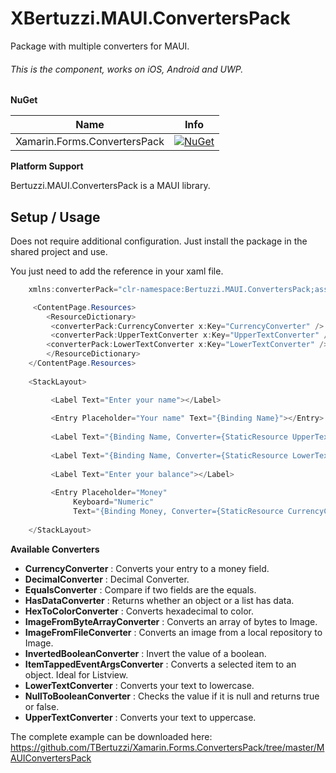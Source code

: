 # XBertuzzi.MAUI.ConvertersPack

Package with multiple converters for MAUI.
 
###### This is the component, works on iOS, Android and UWP.

**NuGet**

|Name|Info|
| ------------------- | :------------------: |
|Xamarin.Forms.ConvertersPack|[![NuGet](https://buildstats.info/nuget/Bertuzzi.MAUI.ConvertersPack)](https://www.nuget.org/packages/Bertuzzi.MAUI.ConvertersPack/)|

**Platform Support**

Bertuzzi.MAUI.ConvertersPack is a MAUI library.

## Setup / Usage

Does not require additional configuration. Just install the package in the shared project and use.

You just need to add the reference in your xaml file.

```csharp
    xmlns:converterPack="clr-namespace:Bertuzzi.MAUI.ConvertersPack;assembly=Bertuzzi.MAUI.ConvertersPack"
```

```csharp
     <ContentPage.Resources>
        <ResourceDictionary>
         <converterPack:CurrencyConverter x:Key="CurrencyConverter" />
         <converterPack:UpperTextConverter x:Key="UpperTextConverter" />
        <converterPack:LowerTextConverter x:Key="LowerTextConverter" />
        </ResourceDictionary>
    </ContentPage.Resources>
    
    <StackLayout>

         <Label Text="Enter your name"></Label>
        
         <Entry Placeholder="Your name" Text="{Binding Name}"></Entry>
        
         <Label Text="{Binding Name, Converter={StaticResource UpperTextConverter}}"></Label>
        
         <Label Text="{Binding Name, Converter={StaticResource LowerTextConverter}}"></Label>
        
         <Label Text="Enter your balance"></Label>
        
         <Entry Placeholder="Money" 
              Keyboard="Numeric" 
              Text="{Binding Money, Converter={StaticResource CurrencyConverter}}"></Entry>
        
    </StackLayout>

```

**Available Converters**

* **CurrencyConverter** : Converts your entry to a money field.
* **DecimalConverter** : Decimal Converter.
* **EqualsConverter** : Compare if two fields are the equals.
* **HasDataConverter** : Returns whether an object or a list has data.
* **HexToColorConverter** : Converts hexadecimal to color.
* **ImageFromByteArrayConverter** : Converts an array of bytes to Image.
* **ImageFromFileConverter** : Converts an image from a local repository to Image.
* **InvertedBooleanConverter** : Invert the value of a boolean.
* **ItemTappedEventArgsConverter** : Converts a selected item to an object. Ideal for Listview.
* **LowerTextConverter** : Converts your text to lowercase.
* **NullToBooleanConverter** : Checks the value if it is null and returns true or false.
* **UpperTextConverter** : Converts your text to uppercase.


The complete example can be downloaded here: <https://github.com/TBertuzzi/Xamarin.Forms.ConvertersPack/tree/master/MAUIConvertersPack>
